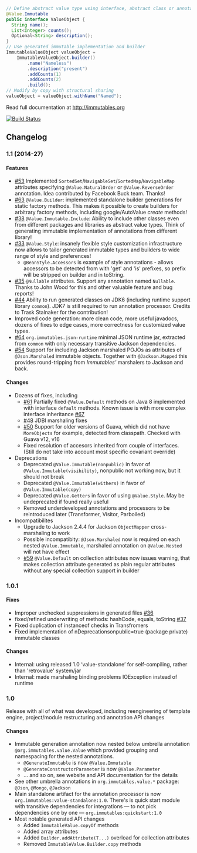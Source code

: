 ```java
// Define abstract value type using interface, abstract class or annotation
@Value.Immutable
public interface ValueObject {
  String name();
  List<Integer> counts();
  Optional<String> description();
}
// Use generated immutable implementation and builder
ImmutableValueObject valueObject =
    ImmutableValueObject.builder()
        .name("Nameless")
        .description("present")
        .addCounts(1)
        .addCounts(2)
        .build();
// Modify by copy with structural sharing
valueObject = valueObject.withName("Named");
```

Read full documentation at http://immutables.org

[![Build Status](https://travis-ci.org/immutables/immutables.png?branch=master)](https://travis-ci.org/immutables/immutables)

Changelog
---------

### 1.1 (2014-27)

#### Features
+ [#53](https://github.com/immutables/immutables/issues/53) Implemented `SortedSet`/`NavigableSet`/`SortedMap`/`NavigableMap` attributes specifying `@Value.NaturalOrder` or `@Value.ReverseOrder` annotation. Idea contributed by Facebook Buck team. Thanks!
+ [#63](https://github.com/immutables/immutables/issues/63)  `@Value.Builder`: implemented standalone builder generations for static factory methods. This makes it possible to create builders for arbitrary factory methods, including google/AutoValue _create_ methods!
+ [#38](https://github.com/immutables/immutables/issues/38) `@Value.Immutable.Include`: Ability to include other classes even from different packages and libraries as abstract value types. Think of generating immutable implementation of annotations from different library!
+ [#33](https://github.com/immutables/immutables/issues/33) `@Value.Style`: insanely flexible style customization infrastructure now allows to tailor generated immutable types and builders to wide range of style and preferences!
  + `@BeanStyle.Accessors` is example of style annotations - allows accessors to be detected from with 'get' and 'is' prefixes, so prefix will be stripped on builder and in toString.
+ [#35](https://github.com/immutables/immutables/issues/35) `@Nullable` attributes. Support any annotation named `Nullable`. Thanks to John Wood for this and other valuable feature and bug reports!
+ [#44](https://github.com/immutables/immutables/issues/44) Ability to run generated classes on JDK6 (including runtime support library `common`). JDK7 is still required to run annotation processor. Credits to Trask Stalnaker for the contribution!
+ Improved code generation: more clean code, more useful javadocs, dozens of fixes to edge cases, more correctness for customized value types.
+ [#64](https://github.com/immutables/immutables/issues/64) `org.immutables.json-runtime` minimal JSON runtime jar, extracted from `common` with only necessary transitive Jackson dependencies.
+ [#54](https://github.com/immutables/immutables/issues/54) Support for including Jackson marshaled POJOs as attributes of `@Json.Marshaled` immutable objects. Together with `@Jackson.Mapped` this provides round-tripping from _Immutables'_ marshalers to Jackson and back.

#### Changes
* Dozens of fixes, including
  - [#61](https://github.com/immutables/immutables/issues/61) Partially fixed `@Value.Default` methods on Java 8 implemented with interface `default` methods. Known issue is with more complex interface inheritance [#67](https://github.com/immutables/immutables/issues/67)
  - [#48](https://github.com/immutables/immutables/issues/48) JDBI marshaling fixes
  - [#50](https://github.com/immutables/immutables/issues/50) Support for older versions of Guava, which did not have `MoreObjects` for example, detected from classpath. Checked with Guava v12, v16
  - Fixed resolution of accesors inherited from couple of interfaces. (Still do not take into account most specific covariant override)
* Deprecations
  - Deprecated `@Value.Immutable(nonpublic)` in favor of `@Value.Immutable(visibility)`, nonpublic not working now, but it should not break
  - Deprecated `@Value.Immutable(withers)` in favor of `@Value.Immutable(copy)`
  - Deprecated `@Value.Getters` in favor of using `@Value.Style`. May be undeprecated if found really useful
  - Removed underdeveloped annotations and processors to be reintroduced later (Transformer, Visitor, Parboiled)
* Incompatibilites
  - Upgrade to Jackson 2.4.4 for Jackson `ObjectMapper` cross-marshaling to work
  - Possible incompatibity: `@Json.Marshaled` now is required on each nested `@Value.Immutable`, marshaled annotation on `@Value.Nested` will not have effect
  - [#59](https://github.com/immutables/immutables/issues/59) `@Value.Default` on collection attributes now issues warning, that makes collection attribute generated as plain regular attributes without any special collection support in builder

### 1.0.1

#### Fixes
+ Improper unchecked suppressions in generated files [#36](https://github.com/immutables/immutables/issues/36)
+ fixed/refined underwriting of methods: hashCode, equals, toString [#37](https://github.com/immutables/immutables/issues/37)
+ Fixed duplication of instanceof checks in Transfromers
+ Fixed implementation of nDeprecationsonpublic=true (package private) immutable classes

#### Changes
+ Internal: using released 1.0 ‘value-standalone’ for self-compiling, rather than 'retrovalue' system/jar
+ Internal: made marshaling binding problems IOException instead of runtime

### 1.0
Release with all of what was developed, including reengineering of template engine, project/module restructuring and annotation API changes

#### Changes
* Immutable generation annotation now nested below umbrella annotation `@org.immutables.value.Value` which provided grouping and namespacing for the nested annotations.
  - `@GenerateImmutable` is now `@Value.Immutable`
  - `@GenerateConstructorParameter` is now `@Value.Parameter`
  - ... and so on, see website and API documentation for the details
* See other umbrella annotations in `org.immutables.value.*` package: `@Json`, `@Mongo`, `@Jackson`
* Main standalone artifact for the annotation processor is now `org.immutables:value-standalone:1.0`. There's is quick start module with transitive dependencies for integrations — to not pick dependencies one by one — `org.immutables:quickstart:1.0`
* Most notable generated API changes
  + Added `ImmutableValue.copyOf` methods
  + Added array attributes
  + Added `Builder.addAttribute(T...)` overload for collection attributes
  + Removed `ImmutableValue.Builder.copy` methods

